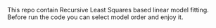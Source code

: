 This repo contain Recursive Least Squares based linear model fitting. Before run the code you can select model order and enjoy it. 
